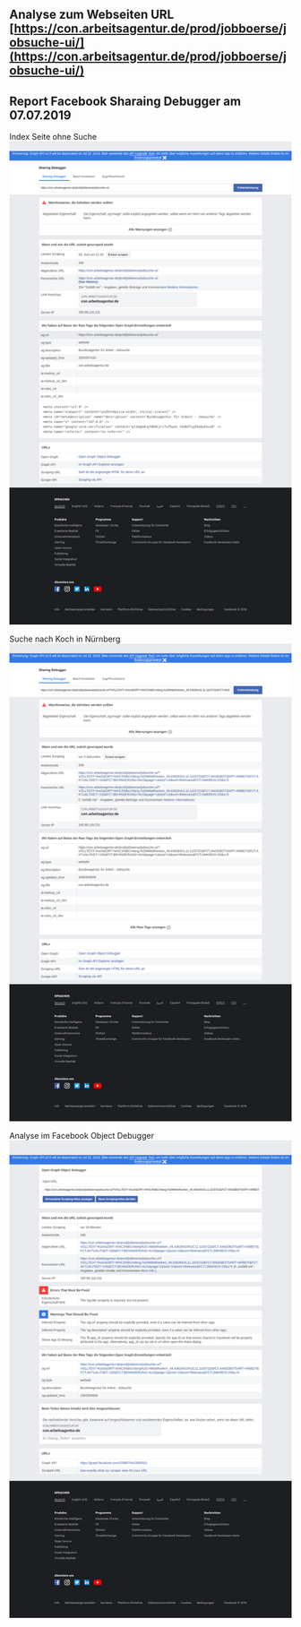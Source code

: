 ## Analyse zum Webseiten URL [https://con.arbeitsagentur.de/prod/jobboerse/jobsuche-ui/](https://con.arbeitsagentur.de/prod/jobboerse/jobsuche-ui/)


## Report Facebook Sharaing Debugger am 07.07.2019

Index Seite ohne Suche
![](screenshot-developers.facebook.com-2019.07.07-14-23-14.png)

Suche nach Koch in Nürnberg
![](screenshot-developers.facebook.com-2019.07.07-14-47-42.png)

Analyse im Facebook Object Debugger
![](screenshot-developers.facebook.com-2019.07.07-15-03-54.png)

